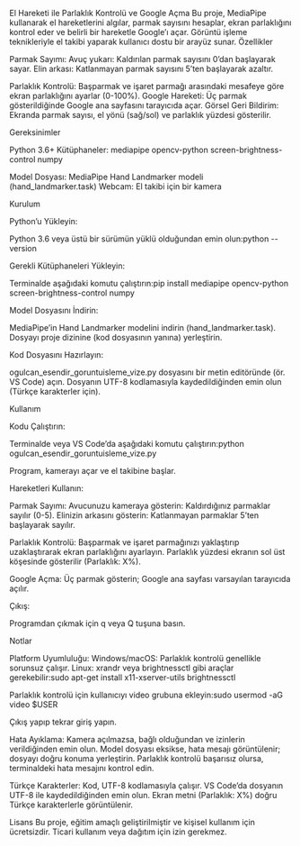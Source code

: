 El Hareketi ile Parlaklık Kontrolü ve Google Açma
Bu proje, MediaPipe kullanarak el hareketlerini algılar, parmak sayısını hesaplar, ekran parlaklığını kontrol eder ve belirli bir hareketle Google’ı açar. Görüntü işleme teknikleriyle el takibi yaparak kullanıcı dostu bir arayüz sunar.
Özellikler

Parmak Sayımı:
Avuç yukarı: Kaldırılan parmak sayısını 0’dan başlayarak sayar.
Elin arkası: Katlanmayan parmak sayısını 5’ten başlayarak azaltır.


Parlaklık Kontrolü: Başparmak ve işaret parmağı arasındaki mesafeye göre ekran parlaklığını ayarlar (0-100%).
Google Hareketi: Üç parmak gösterildiğinde Google ana sayfasını tarayıcıda açar.
Görsel Geri Bildirim: Ekranda parmak sayısı, el yönü (sağ/sol) ve parlaklık yüzdesi gösterilir.

Gereksinimler

Python 3.6+
Kütüphaneler:
mediapipe
opencv-python
screen-brightness-control
numpy


Model Dosyası: MediaPipe Hand Landmarker modeli (hand_landmarker.task)
Webcam: El takibi için bir kamera

Kurulum

Python’u Yükleyin:

Python 3.6 veya üstü bir sürümün yüklü olduğundan emin olun:python --version




Gerekli Kütüphaneleri Yükleyin:

Terminalde aşağıdaki komutu çalıştırın:pip install mediapipe opencv-python screen-brightness-control numpy




Model Dosyasını İndirin:

MediaPipe’in Hand Landmarker modelini indirin (hand_landmarker.task).
Dosyayı proje dizinine (kod dosyasının yanına) yerleştirin.


Kod Dosyasını Hazırlayın:

ogulcan_esendir_goruntuisleme_vize.py dosyasını bir metin editöründe (ör. VS Code) açın.
Dosyanın UTF-8 kodlamasıyla kaydedildiğinden emin olun (Türkçe karakterler için).



Kullanım

Kodu Çalıştırın:

Terminalde veya VS Code’da aşağıdaki komutu çalıştırın:python ogulcan_esendir_goruntuisleme_vize.py


Program, kamerayı açar ve el takibine başlar.


Hareketleri Kullanın:

Parmak Sayımı:
Avucunuzu kameraya gösterin: Kaldırdığınız parmaklar sayılır (0-5).
Elinizin arkasını gösterin: Katlanmayan parmaklar 5’ten başlayarak sayılır.


Parlaklık Kontrolü:
Başparmak ve işaret parmağınızı yaklaştırıp uzaklaştırarak ekran parlaklığını ayarlayın.
Parlaklık yüzdesi ekranın sol üst köşesinde gösterilir (Parlaklık: X%).


Google Açma:
Üç parmak gösterin; Google ana sayfası varsayılan tarayıcıda açılır.




Çıkış:

Programdan çıkmak için q veya Q tuşuna basın.



Notlar

Platform Uyumluluğu:
Windows/macOS: Parlaklık kontrolü genellikle sorunsuz çalışır.
Linux: xrandr veya brightnessctl gibi araçlar gerekebilir:sudo apt-get install x11-xserver-utils brightnessctl


Parlaklık kontrolü için kullanıcıyı video grubuna ekleyin:sudo usermod -aG video $USER

Çıkış yapıp tekrar giriş yapın.




Hata Ayıklama:
Kamera açılmazsa, bağlı olduğundan ve izinlerin verildiğinden emin olun.
Model dosyası eksikse, hata mesajı görüntülenir; dosyayı doğru konuma yerleştirin.
Parlaklık kontrolü başarısız olursa, terminaldeki hata mesajını kontrol edin.


Türkçe Karakterler:
Kod, UTF-8 kodlamasıyla çalışır. VS Code’da dosyanın UTF-8 ile kaydedildiğinden emin olun.
Ekran metni (Parlaklık: X%) doğru Türkçe karakterlerle görüntülenir.



Lisans
Bu proje, eğitim amaçlı geliştirilmiştir ve kişisel kullanım için ücretsizdir. Ticari kullanım veya dağıtım için izin gerekmez.
